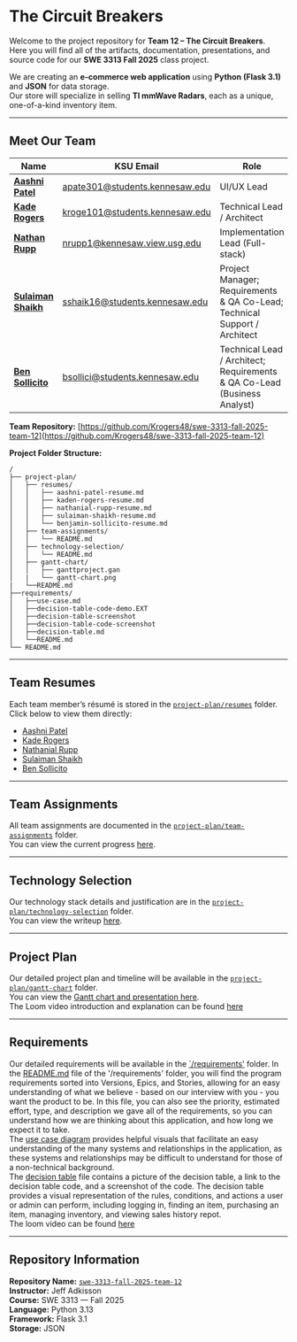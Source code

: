 # The Circuit Breakers  

Welcome to the project repository for **Team 12 – The Circuit Breakers**.  
Here you will find all of the artifacts, documentation, presentations, and source code for our **SWE 3313 Fall 2025** class project.  

We are creating an **e-commerce web application** using **Python (Flask 3.1)** and **JSON** for data storage.  
Our store will specialize in selling **TI mmWave Radars**, each as a unique, one-of-a-kind inventory item.  

---

## Meet Our Team  

| Name | KSU Email | Role |
|------|------------|------|
| **[Aashni Patel](mailto:apate301@students.kennesaw.edu)** | [apate301@students.kennesaw.edu](mailto:apate301@students.kennesaw.edu) | UI/UX Lead |
| **[Kade Rogers](mailto:kroge101@students.kennesaw.edu)** | [kroge101@students.kennesaw.edu](mailto:kroge101@students.kennesaw.edu) | Technical Lead / Architect |
| **[Nathan Rupp](mailto:nrupp1@kennesaw.view.usg.edu)** | [nrupp1@kennesaw.view.usg.edu](mailto:nrupp1@kennesaw.view.usg.edu) | Implementation Lead (Full-stack) |
| **[Sulaiman Shaikh](mailto:sshaik16@students.kennesaw.edu)** | [sshaik16@students.kennesaw.edu](mailto:sshaik16@students.kennesaw.edu) | Project Manager; Requirements & QA Co-Lead; Technical Support / Architect |
| **[Ben Sollicito](mailto:bsollici@students.kennesaw.edu)** | [bsollici@students.kennesaw.edu](mailto:bsollici@students.kennesaw.edu) | Technical Lead / Architect; Requirements & QA Co-Lead (Business Analyst) |

**Team Repository:** [https://github.com/Krogers48/swe-3313-fall-2025-team-12](https://github.com/Krogers48/swe-3313-fall-2025-team-12)

**Project Folder Structure:**  
```
/
├── project-plan/
│   ├── resumes/
│   │   ├── aashni-patel-resume.md
│   │   ├── kaden-rogers-resume.md
│   │   ├── nathanial-rupp-resume.md
│   │   ├── sulaiman-shaikh-resume.md
│   │   └── benjamin-sollicito-resume.md
│   ├── team-assignments/
│   │   └── README.md
│   ├── technology-selection/
│   │   └── README.md
│   ├── gantt-chart/
│   │	├── ganttproject.gan
│   |	└── gantt-chart.png
|   └──README.md
├──requirements/
│   ├──use-case.md
│   ├──decision-table-code-demo.EXT
│   ├──decision-table-screenshot
│   ├──decision-table-code-screenshot
│   ├──decision-table.md
│   └──README.md
└── README.md
```

---

## Team Resumes  

Each team member’s résumé is stored in the [`project-plan/resumes`](./project-plan/resumes) folder.  
Click below to view them directly:

- [Aashni Patel](./project-plan/resumes/aashni-patel-resume.md)  
- [Kade Rogers](./project-plan/resumes/kaden-rogers-resume.md)  
- [Nathanial Rupp](./project-plan/resumes/nathanial-rupp-resume.md)  
- [Sulaiman Shaikh](./project-plan/resumes/sulaiman-shaikh-resume.md)  
- [Ben Sollicito](./project-plan/resumes/benjamin-sollicito-resume.md)  

---

## Team Assignments  

All team assignments are documented in the [`project-plan/team-assignments`](./project-plan/team-assignments) folder.  
You can view the current progress [here](./project-plan/team-assignments/README.md).  

---

## Technology Selection  

Our technology stack details and justification are in the [`project-plan/technology-selection`](./project-plan/technology-selection/) folder.  
You can view the writeup [here](./project-plan/technology-selection/README.md).  

---

## Project Plan  

Our detailed project plan and timeline will be available in the [`project-plan/gantt-chart`](./project-plan/gantt-chart) folder.  
You can view the [Gantt chart and presentation here](./project-plan/README.md).  
The Loom video introduction and explanation can be found [here](https://www.loom.com/share/b4b1a73dbbc742899e32ddf38ad702b6?sid=3f51d675-eb6e-4ffc-8aba-045e07ce6d4e)

---

## Requirements

Our detailed requirements will be available in the [`/requirements'](./requirements) folder.
In the [README.md](./requirements/README.md) file of the '/requirements' folder, you will find the program requirements sorted into Versions, Epics, and Stories, allowing for an easy understanding of what we believe - based on our interview with you - you want the product to be. In this file, you can also see the priority, estimated effort, type, and description we gave all of the requirements, so you can understand how we are thinking about this application, and how long we expect it to take.   
The [use case diagram](./requirements/use-case.md) provides helpful visuals that facilitate an easy understanding of the many systems and relationships in the application, as these systems and relationships may be difficult to understand for those of a non-technical background.   
The [decision table](./requirements/decision.md) file contains a picture of the decision table, a link to the decision table code, and a screenshot of the code. The decision table provides a visual representation of the rules, conditions, and actions a user or admin can perform, including logging in, finding an item, purchasing an item, managing inventory, and viewing sales history repot.   
The loom video can be found [here](./requirements)   

---

## Repository Information  

**Repository Name:** [`swe-3313-fall-2025-team-12`](https://github.com/Krogers48/swe-3313-fall-2025-team-12)  
**Instructor:** Jeff Adkisson  
**Course:** SWE 3313 — Fall 2025  
**Language:** Python 3.13  
**Framework:** Flask 3.1  
**Storage:** JSON
